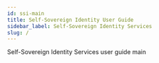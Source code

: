 ```yaml
---
id: ssi-main
title: Self-Sovereign Identity User Guide
sidebar_label: Self-Sovereign Identity Services
slug: /
---
```


Self-Sovereign Identity Services user guide main

